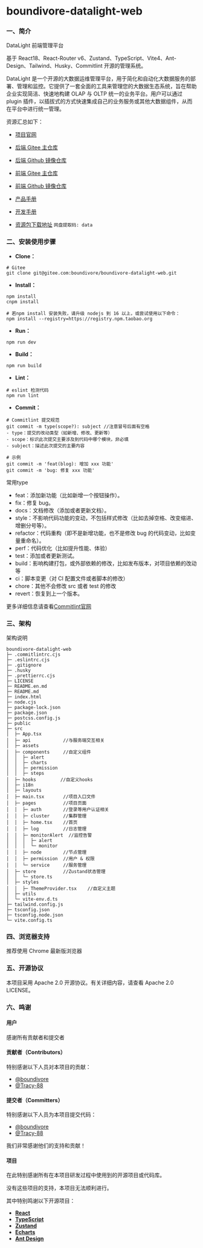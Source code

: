 #  boundivore-datalight-web

### 一、简介
DataLight 前端管理平台

基于 React18、React-Router v6、Zustand、TypeScript、Vite4、Ant-Design、Tailwind、Husky、Commitlint 开源的管理系统。

DataLight 是一个开源的大数据运维管理平台，用于简化和自动化大数据服务的部署、管理和监控。它提供了一套全面的工具来管理您的大数据生态系统，旨在帮助企业实现简洁、快速地构建 OLAP 与 OLTP 统一的业务平台。用户可以通过 plugin 插件，以插拔式的方式快速集成自己的业务服务或其他大数据组件，从而在平台中进行统一管理。

资源汇总如下：

* [项目官网](http://datalight.boundivore.cn) 

* [后端 Gitee 主仓库](https://gitee.com/boundivore/boundivore-datalight) 
* [后端 Github 镜像仓库](https://github.com/Boundivore/boundivore-datalight) 
* [前端 Gitee 主仓库](https://gitee.com/boundivore/boundivore-datalight-web) 
* [前端 Github 镜像仓库](https://github.com/Boundivore/boundivore-datalight-web) 
* [产品手册](https://gitee.com/boundivore/boundivore-datalight/blob/master/.documents/docs/产品手册.md)
* [开发手册](https://gitee.com/boundivore/boundivore-datalight/blob/master/.documents/docs/开发手册.md)

* [资源包下载地址](https://pan.baidu.com/s/1342bIcEBDQHdFA35KUTjbQ) `网盘提取码: data`

### 二、安装使用步骤

- **Clone：**

```text
# Gitee
git clone git@gitee.com:boundivore/boundivore-datalight-web.git
```

- **Install：**

```text
npm install
cnpm install

# 若npm install 安装失败，请升级 nodejs 到 16 以上，或尝试使用以下命令：
npm install --registry=https://registry.npm.taobao.org
```
- **Run：**

```text
npm run dev
```

- **Build：**

```text
npm run build
```
- **Lint：**

```text
# eslint 检测代码
npm run lint
```
- **Commit：**

```text
# Commitlint 提交规范
git commit -m type(scope?): subject //注意冒号后面有空格
- type：提交的改动类型（如新增、修改、更新等）
- scope：标识此次提交主要涉及到代码中哪个模块，非必填
- subject：描述此次提交的主要内容

```
```text
# 示例
git commit -m 'feat(blog): 增加 xxx 功能'
git commit -m 'bug: 修复 xxx 功能'
```

常用type
- feat：添加新功能（比如新增一个按钮操作）。
- fix：修复 bug。
- docs：文档修改（添加或者更新文档）。
- style：不影响代码功能的变动，不包括样式修改（比如去掉空格、改变缩进、增删分号等）。
- refactor：代码重构（即不是新增功能，也不是修改 bug 的代码变动，比如变量重命名）。
- perf：代码优化（比如提升性能、体验）
- test：添加或者更新测试。
- build：影响构建打包，或外部依赖的修改，比如发布版本，对项目依赖的改动等
- ci：脚本变更（对 CI 配置文件或者脚本的修改）
- chore：其他不会修改 src 或者 test 的修改
- revert：恢复到上一个版本。

更多详细信息请查看[Commitlint官网](https://commitlint.js.org/)

### 三、架构
架构说明
```
boundivore-datalight-web
├─ .commitlintrc.cjs
├─ .eslintrc.cjs
├─ .gitignore
├─ .husky
├─ .prettierrc.cjs
├─ LICENSE
├─ README.en.md
├─ README.md
├─ index.html
├─ node.cjs
├─ package-lock.json
├─ package.json
├─ postcss.config.js
├─ public
├─ src
│  ├─ App.tsx
│  ├─ api            //与服务端交互相关
│  ├─ assets
│  ├─ components     //自定义组件
│  │  ├─ alert
│  │  ├─ charts
│  │  ├─ permission
│  │  ├─ steps
│  ├─ hooks         //自定义hooks
│  ├─ i18n
│  ├─ layouts
│  ├─ main.tsx       //项目入口文件
│  ├─ pages          //项目页面
│  │  ├─ auth        //登录等用户认证相关
│  │  ├─ cluster     //集群管理
│  │  ├─ home.tsx    //首页
│  │  ├─ log         //日志管理
│  │  ├─ monitorAlert  //监控告警
│  │  │  ├─ alert
│  │  │  └─ monitor
│  │  ├─ node        //节点管理
│  │  ├─ permission  //用户 & 权限
│  │  └─ service     //服务管理
│  ├─ store          //Zustand状态管理
│  │  └─ store.ts
│  ├─ styles
│  │  ├─ ThemeProvider.tsx    //自定义主题
│  ├─ utils
│  └─ vite-env.d.ts
├─ tailwind.config.js
├─ tsconfig.json
├─ tsconfig.node.json
└─ vite.config.ts

```

### 四、浏览器支持
推荐使用 Chrome 最新版浏览器
### 五、开源协议
本项目采用 Apache 2.0 开源协议。有关详细内容，请查看 Apache 2.0 LICENSE。

### 六、鸣谢

#### 用户

感谢所有贡献者和提交者

#### 贡献者（Contributors）

特别感谢以下人员对本项目的贡献：

- [@boundivore](https://gitee.com/boundivore)
- [@Tracy-88](https://gitee.com/Tracy-88)

#### 提交者（Committers）

特别感谢以下人员为本项目提交代码：

- [@boundivore](https://gitee.com/boundivore)
- [@Tracy-88](https://gitee.com/Tracy-88)

我们非常感谢他们的支持和贡献！

#### 项目

在此特别感谢所有在本项目研发过程中使用到的开源项目或代码库。

没有这些项目的支持，本项目无法顺利进行。

其中特别鸣谢以下开源项目： 
- **[React](https://react.dev/)**
- **[TypeScript](https://www.typescriptlang.org/)**
- **[Zustand](https://zustand-demo.pmnd.rs/)**
- **[Echarts](https://echarts.apache.org/)**
- **[Ant Design](https://ant-design.antgroup.com/index-cn/)**

